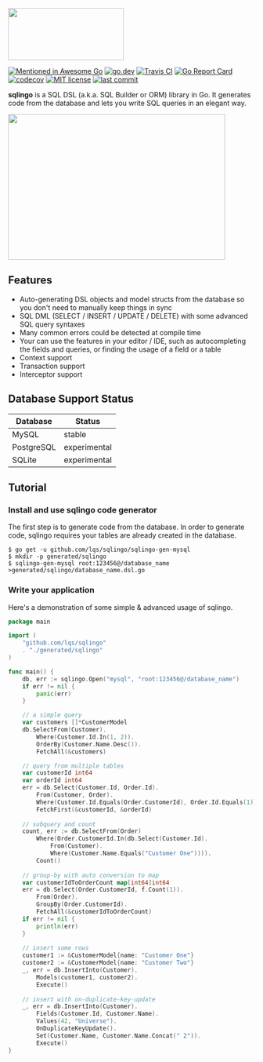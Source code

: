 <img src="https://raw.githubusercontent.com/lqs/sqlingo/master/logo.png" width="236" height="106">

[![Mentioned in Awesome Go](https://awesome.re/mentioned-badge.svg)](https://github.com/avelino/awesome-go)
[![go.dev](https://img.shields.io/badge/go.dev-reference-007d9c)](https://pkg.go.dev/github.com/lqs/sqlingo?tab=doc)
[![Travis CI](https://travis-ci.org/lqs/sqlingo.svg?branch=master)](https://travis-ci.org/lqs/sqlingo)
[![Go Report Card](https://goreportcard.com/badge/github.com/lqs/sqlingo)](https://goreportcard.com/report/github.com/lqs/sqlingo)
[![codecov](https://codecov.io/gh/lqs/sqlingo/branch/master/graph/badge.svg)](https://codecov.io/gh/lqs/sqlingo)
[![MIT license](http://img.shields.io/badge/license-MIT-9d1f14)](http://opensource.org/licenses/MIT)
[![last commit](https://img.shields.io/github/last-commit/lqs/sqlingo.svg)](https://github.com/lqs/sqlingo/commits)

**sqlingo** is a SQL DSL (a.k.a. SQL Builder or ORM) library in Go. It generates code from the database and lets you write SQL queries in an elegant way.

<img src="https://lqs-public-us-west.oss-us-west-1.aliyuncs.com/sqlingo/demo2.gif" width="443" height="297">

## Features
* Auto-generating DSL objects and model structs from the database so you don't need to manually keep things in sync
* SQL DML (SELECT / INSERT / UPDATE / DELETE) with some advanced SQL query syntaxes
* Many common errors could be detected at compile time
* Your can use the features in your editor / IDE, such as autocompleting the fields and queries, or finding the usage of a field or a table
* Context support
* Transaction support
* Interceptor support

## Database Support Status
| Database    | Status       |
------------- | --------------
| MySQL       | stable       |
| PostgreSQL  | experimental |
| SQLite      | experimental |

## Tutorial

### Install and use sqlingo code generator
The first step is to generate code from the database. In order to generate code, sqlingo requires your tables are already created in the database.

```
$ go get -u github.com/lqs/sqlingo/sqlingo-gen-mysql
$ mkdir -p generated/sqlingo
$ sqlingo-gen-mysql root:123456@/database_name >generated/sqlingo/database_name.dsl.go
```


### Write your application
Here's a demonstration of some simple & advanced usage of sqlingo.
```go
package main

import (
    "github.com/lqs/sqlingo"
    . "./generated/sqlingo"
)

func main() {
    db, err := sqlingo.Open("mysql", "root:123456@/database_name")
    if err != nil {
        panic(err)
    }

    // a simple query
    var customers []*CustomerModel
    db.SelectFrom(Customer).
        Where(Customer.Id.In(1, 2)).
    	OrderBy(Customer.Name.Desc()).
        FetchAll(&customers)

    // query from multiple tables
    var customerId int64
    var orderId int64
    err = db.Select(Customer.Id, Order.Id).
        From(Customer, Order).
        Where(Customer.Id.Equals(Order.CustomerId), Order.Id.Equals(1)).
        FetchFirst(&customerId, &orderId)
    
    // subquery and count
    count, err := db.SelectFrom(Order)
        Where(Order.CustomerId.In(db.Select(Customer.Id).
            From(Customer).
            Where(Customer.Name.Equals("Customer One")))).
    	Count()
        
    // group-by with auto conversion to map
    var customerIdToOrderCount map[int64]int64
    err = db.Select(Order.CustomerId, f.Count(1)).
    	From(Order).
    	GroupBy(Order.CustomerId).
    	FetchAll(&customerIdToOrderCount)
    if err != nil {
    	println(err)
    }
    
    // insert some rows
    customer1 := &CustomerModel{name: "Customer One"}
    customer2 := &CustomerModel{name: "Customer Two"}
    _, err = db.InsertInto(Customer).
        Models(customer1, customer2).
        Execute()
    
    // insert with on-duplicate-key-update
    _, err = db.InsertInto(Customer).
    	Fields(Customer.Id, Customer.Name).
    	Values(42, "Universe").
    	OnDuplicateKeyUpdate().
    	Set(Customer.Name, Customer.Name.Concat(" 2")).
    	Execute()
}
```
